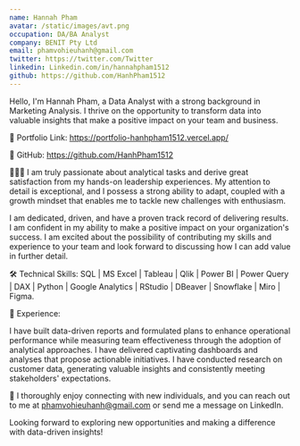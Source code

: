 ```yaml
---
name: Hannah Pham 
avatar: /static/images/avt.png
occupation: DA/BA Analyst
company: BENIT Pty Ltd
email: phamvohieuhanh@gmail.com
twitter: https://twitter.com/Twitter
linkedin: Linkedin.com/in/hannahpham1512
github: https://github.com/HanhPham1512
---
```

Hello, I'm Hannah Pham, a Data Analyst with a strong background in Marketing Analysis. I thrive on the opportunity to transform data into valuable insights that make a positive impact on your team and business.

🔗 Portfolio Link: https://portfolio-hanhpham1512.vercel.app/

🔗 GitHub: https://github.com/HanhPham1512

👩🏻‍💻 I am truly passionate about analytical tasks and derive great satisfaction from my hands-on leadership experiences. My attention to detail is exceptional, and I possess a strong ability to adapt, coupled with a growth mindset that enables me to tackle new challenges with enthusiasm.

I am dedicated, driven, and have a proven track record of delivering results. I am confident in my ability to make a positive impact on your organization's success. I am excited about the possibility of contributing my skills and experience to your team and look forward to discussing how I can add value in further detail.

🛠 Technical Skills: SQL | MS Excel | Tableau | Qlik | Power BI | Power Query | DAX | Python | Google Analytics | RStudio | DBeaver | Snowflake | Miro | Figma.

🎯 Experience:

I have built data-driven reports and formulated plans to enhance operational performance while measuring team effectiveness through the adoption of analytical approaches.
I have delivered captivating dashboards and analyses that propose actionable initiatives.
I have conducted research on customer data, generating valuable insights and consistently meeting stakeholders' expectations.

🤝 I thoroughly enjoy connecting with new individuals, and you can reach out to me at phamvohieuhanh@gmail.com or send me a message on LinkedIn.

Looking forward to exploring new opportunities and making a difference with data-driven insights!
